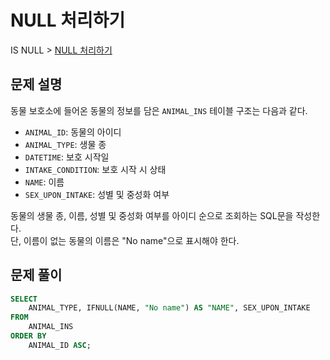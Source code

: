 # NULL 처리하기

IS NULL > [NULL 처리하기](https://programmers.co.kr/learn/courses/30/lessons/59410)

## 문제 설명

동물 보호소에 들어온 동물의 정보를 담은 `ANIMAL_INS` 테이블 구조는 다음과 같다.

- `ANIMAL_ID`: 동물의 아이디
- `ANIMAL_TYPE`: 생물 종
- `DATETIME`: 보호 시작일
- `INTAKE_CONDITION`: 보호 시작 시 상태
- `NAME`: 이름
- `SEX_UPON_INTAKE`: 성별 및 중성화 여부

동물의 생물 종, 이름, 성별 및 중성화 여부를 아이디 순으로 조회하는 SQL문을 작성한다.  
단, 이름이 없는 동물의 이름은 "No name"으로 표시해야 한다.

## 문제 풀이

```sql
SELECT
    ANIMAL_TYPE, IFNULL(NAME, "No name") AS "NAME", SEX_UPON_INTAKE
FROM
    ANIMAL_INS
ORDER BY
    ANIMAL_ID ASC;
```
